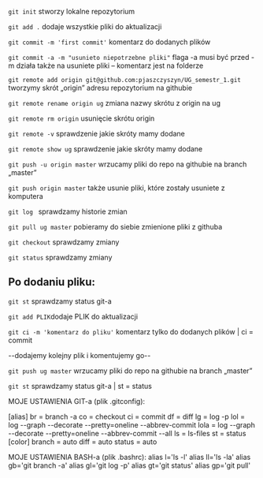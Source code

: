 `git init` stworzy lokalne repozytorium

`git add .` dodaje wszystkie pliki do aktualizacji

`git commit -m 'first commit'` komentarz do dodanych plików

`git commit -a -m "usunieto niepotrzebne pliki"` flaga -a musi być przed -m działa także na usuniete pliki – komentarz jest na folderze

`git remote add origin git@github.com:pjaszczyszyn/UG_semestr_1.git` tworzymy skrót „origin” adresu  repozytorium na githubie 

`git remote rename origin ug` zmiana nazwy skrótu z origin na ug

`git remote rm origin` usunięcie skrótu origin

`git remote -v` sprawdzenie jakie skróty mamy dodane

`git remote show ug` sprawdzenie jakie skróty mamy dodane

`git push -u origin master` wrzucamy pliki do repo na githubie na branch „master”

`git push origin master` także usunie pliki, które zostały usuniete z komputera

`git log ` sprawdzamy historie zmian

`git pull ug master` pobieramy do siebie zmienione pliki z githuba

`git checkout` sprawdzamy zmiany

`git status` sprawdzamy zmiany


Po dodaniu pliku:
-----------------

`git st` sprawdzamy status git-a

`git add PLIK`dodaje PLIK do aktualizacji

`git ci -m 'komentarz do pliku'` komentarz tylko do dodanych plików | ci = commit

--dodajemy kolejny plik i komentujemy go--

`git push ug master` wrzucamy pliki do repo na githubie na branch „master”

`git st` sprawdzamy status git-a | st = status



MOJE USTAWIENIA GIT-a (plik .gitconfig):

[alias]
       br = branch -a
        co = checkout
        ci = commit
        df = diff
        lg = log -p
        lol = log --graph --decorate --pretty=oneline --abbrev-commit
        lola = log --graph --decorate --pretty=oneline --abbrev-commit --all
        ls = ls-files
        st = status
[color]
        branch = auto
        diff = auto
        status = auto


MOJE USTAWIENIA BASH-a (plik .bashrc):
alias l='ls -l'
alias ll='ls -la'
alias gb='git branch -a'
alias gl='git log -p'
alias gt='git status'
alias gp='git pull'